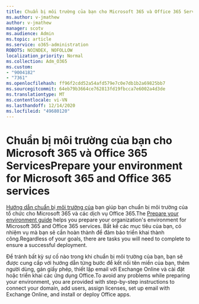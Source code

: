 ```yaml
---
title: Chuẩn bị môi trường của bạn cho Microsoft 365 và Office 365 Services
ms.author: v-jmathew
author: v-jmathew
manager: scotv
ms.audience: Admin
ms.topic: article
ms.service: o365-administration
ROBOTS: NOINDEX, NOFOLLOW
localization_priority: Normal
ms.collection: Adm_O365
ms.custom:
- "9004182"
- "7361"
ms.openlocfilehash: ff96f2cdd52a54afd579e7c0e7db1b2a69825bb7
ms.sourcegitcommit: 64eb79b3664ce762813fd19fbcca7e6002a4d3de
ms.translationtype: MT
ms.contentlocale: vi-VN
ms.lasthandoff: 12/14/2020
ms.locfileid: "49680120"
---
```

# <a name="prepare-your-environment-for-microsoft-365-and-office-365-services"></a><span data-ttu-id="557fc-102">Chuẩn bị môi trường của bạn cho Microsoft 365 và Office 365 Services</span><span class="sxs-lookup"><span data-stu-id="557fc-102">Prepare your environment for Microsoft 365 and Office 365 services</span></span>

<span data-ttu-id="557fc-103">[Hướng dẫn chuẩn bị môi trường của](https://go.microsoft.com/fwlink/?linkid=2005213) bạn giúp bạn chuẩn bị môi trường của tổ chức cho Microsoft 365 và các dịch vụ Office 365.</span><span class="sxs-lookup"><span data-stu-id="557fc-103">The [Prepare your environment guide](https://go.microsoft.com/fwlink/?linkid=2005213) helps you prepare your organization's environment for Microsoft 365 and Office 365 services.</span></span> <span data-ttu-id="557fc-104">Bất kể các mục tiêu của bạn, có nhiệm vụ mà bạn sẽ cần hoàn thành để đảm bảo triển khai thành công.</span><span class="sxs-lookup"><span data-stu-id="557fc-104">Regardless of your goals, there are tasks you will need to complete to ensure a successful deployment.</span></span>

<span data-ttu-id="557fc-105">Để tránh bất kỳ sự cố nào trong khi chuẩn bị môi trường của bạn, bạn sẽ được cung cấp với hướng dẫn từng bước để kết nối tên miền của bạn, thêm người dùng, gán giấy phép, thiết lập email với Exchange Online và cài đặt hoặc triển khai các ứng dụng Office.</span><span class="sxs-lookup"><span data-stu-id="557fc-105">To avoid any problems while preparing your environment, you are provided with step-by-step instructions to connect your domain, add users, assign licenses, set up email with Exchange Online, and install or deploy Office apps.</span></span>
